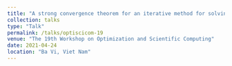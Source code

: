 ```yaml
---
title: "A strong convergence theorem for an iterative method for solving the multiple-sets split feasibility problem in Hilbert spaces"
collection: talks
type: "Talk"
permalink: /talks/optiscicom-19
venue: "The 19th Workshop on Optimization and Scientific Computing"
date: 2021-04-24
location: "Ba Vi, Viet Nam"
---
```

